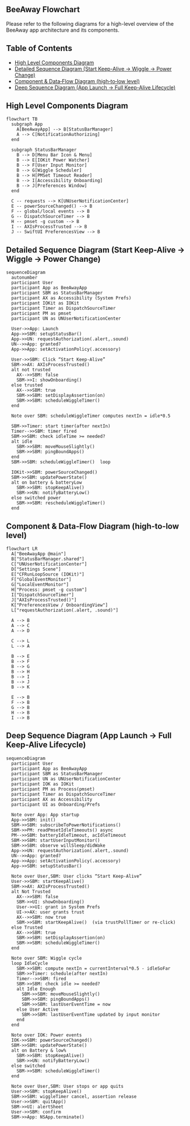 ## BeeAway Flowchart

Please refer to the following diagrams for a high-level overview of the BeeAway app architecture and its components.

## Table of Contents
- [High Level Components Diagram](#high-level-components-diagram)
- [Detailed Sequence Diagram (Start Keep-Alive → Wiggle → Power Change)](#detailed-sequence-diagram-start-keep-alive--wiggle--power-change)
- [Component & Data‐Flow Diagram (high‐to‐low level)](#component--data-flow-diagram-high-to-low-level)
- [Deep Sequence Diagram (App Launch → Full Keep-Alive Lifecycle)](#deep-sequence-diagram-app-launch--full-keep-alive-lifecycle)

## High Level Components Diagram

```mermaid
flowchart TB
  subgraph App
    A[BeeAwayApp] --> B[StatusBarManager]
    A --> C[NotificationAuthorizing]
  end

  subgraph StatusBarManager
    B --> D[Menu Bar Icon & Menu]
    B --> E[IOKit Power Watcher]
    B --> F[User Input Monitor]
    B --> G[Wiggle Scheduler]
    B --> H[PMSet Timeout Reader]
    B --> I[Accessibility Onboarding]
    B --> J[Preferences Window]
  end

  C -- requests --> K[UNUserNotificationCenter]
  E -- powerSourceChanged() --> B
  F -- global/local events --> B
  G -- DispatchSourceTimer --> B
  H -- pmset -g custom --> B
  I -- AXIsProcessTrusted --> B
  J -- SwiftUI PreferencesView --> B
```

## Detailed Sequence Diagram (Start Keep-Alive → Wiggle → Power Change)

```mermaid
sequenceDiagram
  autonumber
  participant User
  participant App as BeeAwayApp
  participant SBM as StatusBarManager
  participant AX as Accessibility (System Prefs)
  participant IOKit as IOKit
  participant Timer as DispatchSourceTimer
  participant PM as pmset
  participant UN as UNUserNotificationCenter

  User->>App: Launch
  App->>SBM: setupStatusBar()
  App->>UN: requestAuthorization(.alert,.sound)
  UN-->>App: granted?
  App->>App: setActivationPolicy(.accessory)

  User->>SBM: Click “Start Keep-Alive”
  SBM->>AX: AXIsProcessTrusted()
  alt not trusted
    AX-->>SBM: false
    SBM->>I: showOnboarding()
  else trusted
    AX-->>SBM: true
    SBM->>SBM: setDisplayAssertion(on)
    SBM->>SBM: scheduleWiggleTimer()
  end

  Note over SBM: scheduleWiggleTimer computes nextIn = idle*0.5

  SBM->>Timer: start timer(after nextIn)
  Timer-->>SBM: timer fired
  SBM->>SBM: check idleTime >= needed?
  alt idle
    SBM->>SBM: moveMouseSlightly()
    SBM->>SBM: pingBoundApps()
  end
  SBM->>SBM: scheduleWiggleTimer()  loop

  IOKit->>SBM: powerSourceChanged()
  SBM->>SBM: updatePowerState()
  alt on battery & batteryLow
    SBM->>SBM: stopKeepAlive()
    SBM->>UN: notifyBatteryLow()
  else switched power
    SBM->>SBM: rescheduleWiggleTimer()
  end
```

## Component & Data‐Flow Diagram (high‐to‐low level)

```mermaid
flowchart LR
  A["BeeAwayApp @main"]
  B["StatusBarManager.shared"]
  C["UNUserNotificationCenter"]
  D["Settings Scene"]
  E["CFRunLoopSource (IOKit)"]
  F["GlobalEventMonitor"]
  G["LocalEventMonitor"]
  H["Process: pmset -g custom"]
  I["DispatchSourceTimer"]
  J["AXIsProcessTrusted()"]
  K["PreferencesView / OnboardingView"]
  L["requestAuthorization(.alert, .sound)"]

  A --> B
  A --> C
  A --> D

  C --> L
  L --> A

  B --> E
  B --> F
  B --> G
  B --> H
  B --> I
  B --> J
  B --> K

  E --> B
  F --> B
  G --> B
  H --> B
  I --> B

```

## Deep Sequence Diagram (App Launch → Full Keep-Alive Lifecycle)

```mermaid
sequenceDiagram
  participant User
  participant App as BeeAwayApp
  participant SBM as StatusBarManager
  participant UN as UNUserNotificationCenter
  participant IOK as IOKit
  participant PM as Process(pmset)
  participant Timer as DispatchSourceTimer
  participant AX as Accessibility
  participant UI as Onboarding/Prefs

  Note over App: App startup
  App->>SBM: init()
  SBM->>SBM: subscribeToPowerNotifications()
  SBM->>PM: readPmsetIdleTimeouts() async
  PM-->>SBM: batteryIdleTimeout, acIdleTimeout
  SBM->>SBM: startUserInputMonitor()
  SBM->>SBM: observe willSleep/didWake
  App->>UN: requestAuthorization(.alert,.sound)
  UN-->>App: granted?
  App->>App: setActivationPolicy(.accessory)
  App->>SBM: setupStatusBar()

  Note over User,SBM: User clicks “Start Keep-Alive”
  User->>SBM: startKeepAlive()
  SBM->>AX: AXIsProcessTrusted()
  alt Not Trusted
    AX-->>SBM: false
    SBM->>UI: showOnboarding()
    User->>UI: grant in System Prefs
    UI->>AX: user grants trust
    AX-->>SBM: now true
    SBM->>SBM: startKeepAlive()  (via trustPollTimer or re-click)
  else Trusted
    AX-->>SBM: true
    SBM->>SBM: setDisplayAssertion(on)
    SBM->>SBM: scheduleWiggleTimer()
  end

  Note over SBM: Wiggle cycle
  loop IdleCycle
    SBM->>SBM: compute nextIn = currentInterval*0.5 - idleSoFar
    SBM->>Timer: schedule(after nextIn)
    Timer-->>SBM: fired
    SBM->>SBM: check idle >= needed?
    alt Idle Enough
      SBM->>SBM: moveMouseSlightly()
      SBM->>SBM: pingBoundApps()
      SBM->>SBM: lastUserEventTime = now
    else User Active
      SBM->>SBM: lastUserEventTime updated by input monitor
    end
  end

  Note over IOK: Power events
  IOK->>SBM: powerSourceChanged()
  SBM->>SBM: updatePowerState()
  alt on Battery & low%
    SBM->>SBM: stopKeepAlive()
    SBM->>UN: notifyBatteryLow()
  else switched
    SBM->>SBM: scheduleWiggleTimer()
  end

  Note over User,SBM: User stops or app quits
  User->>SBM: stopKeepAlive()
  SBM->>SBM: wiggleTimer cancel, assertion release
  User->>SBM: quitApp()
  SBM->>UI: alertSheet
  User->>SBM: confirm
  SBM->>App: NSApp.terminate()
```

